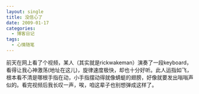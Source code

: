 ```yaml
---
layout: single
title: 没信心了
date: 2009-01-17
categories:
  - 博客日记
tags:
  - 心情随笔
---
```


前天在网上看了个视频，某人（其实就是rickwakeman）演奏了一段keyboard，看得让我心神激荡(地址在这儿)，旋律速度极快，却也十分好听。此人运指如飞，根本看不清是哪根手指在动，小手指摆动得就像蜻蜓的翅膀，好像就要发出嗡嗡声似的。看完视频后我长叹一声，唉，咱这辈子也别想弹成这样了。
